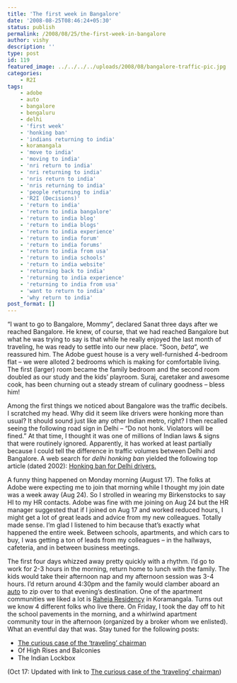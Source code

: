 ```yaml
---
title: 'The first week in Bangalore'
date: '2008-08-25T08:46:24+05:30'
status: publish
permalink: /2008/08/25/the-first-week-in-bangalore
author: vishy
description: ''
type: post
id: 119
featured_image: ../../../../uploads/2008/08/bangalore-traffic-pic.jpg
categories: 
    - R2I
tags:
    - adobe
    - auto
    - bangalore
    - bengaluru
    - delhi
    - 'first week'
    - 'honking ban'
    - 'indians returning to india'
    - koramangala
    - 'move to india'
    - 'moving to india'
    - 'nri return to india'
    - 'nri returning to india'
    - 'nris return to india'
    - 'nris returning to india'
    - 'people returning to india'
    - 'R2I (Decisions)'
    - 'return to india'
    - 'return to india bangalore'
    - 'return to india blog'
    - 'return to india blogs'
    - 'return to india experience'
    - 'return to india forum'
    - 'return to india forums'
    - 'return to india from usa'
    - 'return to india schools'
    - 'return to india website'
    - 'returning back to india'
    - 'returning to india experience'
    - 'returning to india from usa'
    - 'want to return to india'
    - 'why return to india'
post_format: []
---
```

“I want to go to Bangalore, Mommy”, declared Sanat three days after we reached Bangalore. He knew, of course, that we had reached Bangalore but what he was trying to say is that while he really enjoyed the last month of traveling, he was ready to settle into our new place. “Soon, *beta*“, we reassured him. The Adobe guest house is a very well-furnished 4-bedroom flat – we were alloted 2 bedrooms which is making for comfortable living. The first (larger) room became the family bedroom and the second room doubled as our study and the kids’ playroom. Suraj, caretaker and awesome cook, has been churning out a steady stream of culinary goodness – bless him!

Among the first things we noticed about Bangalore was the traffic decibels. I scratched my head. Why did it seem like drivers were honking more than usual? It should sound just like any other Indian metro, right? I then recalled seeing the following road sign in Delhi – “Do not honk. Violators will be fined.” At that time, I thought it was one of millions of Indian laws &amp; signs that were routinely ignored. Apparently, it has worked at least partially because I could tell the difference in traffic volumes between Delhi and Bangalore. A web search for *delhi honking ban* yielded the following top article (dated 2002): [Honking ban for Delhi drivers.](http://news.bbc.co.uk/2/hi/south_asia/1738671.stm)

A funny thing happened on Monday morning (August 17). The folks at Adobe were expecting me to join that morning while I thought my join date was a week away (Aug 24). So I strolled in wearing my Birkenstocks to say HI to my HR contacts. Adobe was fine with me joining on Aug 24 but the HR manager suggested that if I joined on Aug 17 and worked reduced hours, I might get a lot of great leads and advice from my new colleagues. Totally made sense. I’m glad I listened to him because that’s exactly what happened the entire week. Between schools, apartments, and which cars to buy, I was getting a ton of leads from my colleagues – in the hallways, cafeteria, and in between business meetings.

The first four days whizzed away pretty quickly with a rhythm. I’d go to work for 2-3 hours in the morning, return home to lunch with the family. The kids would take their afternoon nap and my afternoon session was 3-4 hours. I’d return around 4:30pm and the family would clamber aboard an [auto](http://en.wikipedia.org/wiki/Auto_rickshaw) to zip over to that evening’s destination. One of the apartment communities we liked a lot is [Raheja Residency](http://qik.com/video/222587) in Koramangala. Turns out we know 4 different folks who live there. On Friday, I took the day off to hit the school pavements in the morning, and a whirlwind apartment community tour in the afternoon (organized by a broker whom we enlisted). What an eventful day that was. Stay tuned for the following posts:

- [The curious case of the ‘traveling’ chairman](http://ulaar.wordpress.com/2008/10/16/the-curious-case-of-the-traveling-chairman/)
- Of High Rises and Balconies
- The Indian Lockbox

(Oct 17: Updated with link to [The curious case of the ‘traveling’ chairman](http://ulaar.wordpress.com/2008/10/16/the-curious-case-of-the-traveling-chairman/))

